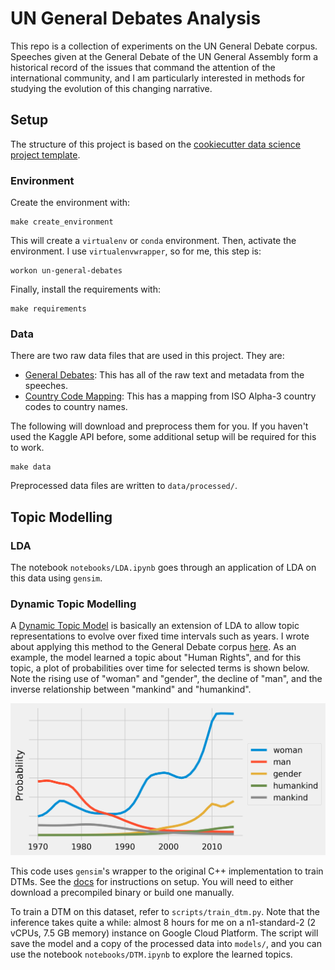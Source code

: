 UN General Debates Analysis
===========================

This repo is a collection of experiments on the UN General Debate corpus. Speeches given at the General Debate of the UN General Assembly form a historical record of the issues that command the attention of the international community, and I am particularly interested in methods for studying the evolution of this changing narrative.

## Setup

The structure of this project is based on the <a target="_blank" href="https://drivendata.github.io/cookiecutter-data-science/">cookiecutter data science project template</a>.

### Environment

Create the environment with:

```
make create_environment
```

This will create a `virtualenv` or `conda` environment. Then, activate the environment. I use `virtualenvwrapper`, so for me, this step is:

```
workon un-general-debates
```

Finally, install the requirements with:

```
make requirements
```

### Data

There are two raw data files that are used in this project. They are:
* [General Debates](https://www.kaggle.com/unitednations/un-general-debates): This has all of the raw text and metadata from the speeches.
* [Country Code Mapping](https://www.kaggle.com/juanumusic/countries-iso-codes): This has a mapping from ISO Alpha-3 country codes to country names.

The following will download and preprocess them for you. If you haven't used the Kaggle API before, some additional setup will be required for this to work.

```
make data
```

Preprocessed data files are written to `data/processed/`.

## Topic Modelling

### LDA

The notebook `notebooks/LDA.ipynb` goes through an application of LDA on this data using `gensim`.

### Dynamic Topic Modelling

A [Dynamic Topic Model](https://mimno.infosci.cornell.edu/info6150/readings/dynamic_topic_models.pdf) is basically an extension of LDA to allow topic representations to evolve over fixed time intervals such as years. I wrote about applying this method to the General Debate corpus [here](https://towardsdatascience.com/exploring-the-un-general-debates-with-dynamic-topic-models-72dc0e307696). As an example, the model learned a topic about "Human Rights", and for this topic, a plot of probabilities over time for selected terms is shown below. Note the rising use of "woman" and "gender", the decline of "man", and the inverse relationship between "mankind" and "humankind".

![Human Rights Topic Probabilities](reports/figures/humanrights.png)

This code uses `gensim`'s wrapper to the original C++ implementation to train DTMs. See the [docs](https://radimrehurek.com/gensim/models/wrappers/dtmmodel.html) for instructions on setup. You will need to either download a precompiled binary or build one manually.

To train a DTM on this dataset, refer to `scripts/train_dtm.py`. Note that the inference takes quite a while: almost 8 hours for me on a n1-standard-2 (2 vCPUs, 7.5 GB memory) instance on Google Cloud Platform. The script will save the model and a copy of the processed data into `models/`, and you can use the notebook `notebooks/DTM.ipynb` to explore the learned topics.
